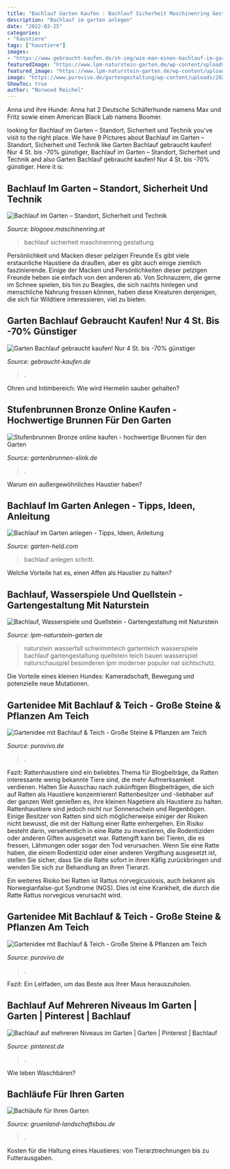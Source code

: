 ```yaml
---
title: "Bachlauf Garten Kaufen : Bachlauf Sicherheit Maschinenring Gestaltung"
description: "Bachlauf im garten anlegen"
date: "2022-03-25"
categories:
- "haustiere"
tags: ["haustiere"]
images:
- "https://www.gebraucht-kaufen.de/sh-img/wie-man-einen-bachlauf-im-garten-anlegt_garten%2Bbachlauf.jpg"
featuredImage: "https://www.lpm-naturstein-garten.de/wp-content/uploads/2016/05/bachlauf-wasserspiele-quellstein-wasser-im-garten-18.jpg"
featured_image: "https://www.lpm-naturstein-garten.de/wp-content/uploads/2016/05/bachlauf-wasserspiele-quellstein-wasser-im-garten-18.jpg"
image: "https://www.purovivo.de/gartengestaltung/wp-content/uploads/2020/06/Garten-mit-Bachlauf-und-Teich-1100x628.jpg"
ShowToc: true
author: "Norwood Reichel"
---
```



Anna und ihre Hunde: Anna hat 2 Deutsche Schäferhunde namens Max und Fritz sowie einen American Black Lab namens Boomer.

	

		
looking for Bachlauf im Garten – Standort, Sicherheit und Technik you've visit to the right place. We have 9 Pictures about Bachlauf im Garten – Standort, Sicherheit und Technik like Garten Bachlauf gebraucht kaufen! Nur 4 St. bis -70% günstiger, Bachlauf im Garten – Standort, Sicherheit und Technik and also Garten Bachlauf gebraucht kaufen! Nur 4 St. bis -70% günstiger. Here it is:
		
    
## Bachlauf Im Garten – Standort, Sicherheit Und Technik

<img loading=lazy src="https://blogooe.maschinenring.at/wp-content/uploads/2021/05/bachlauf_im_garten_maschinenring_oberoesterreich_gartengestaltung_blog.jpg" onerror="this.onerror=null;this.src='https://tse2.mm.bing.net/th?id=OIP.enhDBa6FK1r_7bIlyKu35AHaGN&amp;pid=15.1';" alt="Bachlauf im Garten – Standort, Sicherheit und Technik">

_Source: blogooe.maschinenring.at_

>bachlauf sicherheit maschinenring gestaltung. 

	

Persönlichkeit und Macken dieser pelzigen Freunde
Es gibt viele erstaunliche Haustiere da draußen, aber es gibt auch einige ziemlich faszinierende. Einige der Macken und Persönlichkeiten dieser pelzigen Freunde heben sie einfach von den anderen ab. Von Schnauzern, die gerne im Schnee spielen, bis hin zu Beagles, die sich nachts hinlegen und menschliche Nahrung fressen können, haben diese Kreaturen denjenigen, die sich für Wildtiere interessieren, viel zu bieten.

    
## Garten Bachlauf Gebraucht Kaufen! Nur 4 St. Bis -70% Günstiger

<img loading=lazy src="https://www.gebraucht-kaufen.de/sh-img/wie-man-einen-bachlauf-im-garten-anlegt_garten%2Bbachlauf.jpg" onerror="this.onerror=null;this.src='https://tse2.mm.bing.net/th?id=OIP.Oq9QwwjxYdAbDLLdzSt13QHaE9&amp;pid=15.1';" alt="Garten Bachlauf gebraucht kaufen! Nur 4 St. bis -70% günstiger">

_Source: gebraucht-kaufen.de_

>. 

	

Ohren und Intimbereich: Wie wird Hermelin sauber gehalten?

    
## Stufenbrunnen Bronze Online Kaufen - Hochwertige Brunnen Für Den Garten

<img loading=lazy src="http://www.gartenbrunnen-slink.de/WebRoot/Store3/Shops/63779050/5B46/1754/BE2F/D0CB/5AC0/0A0C/6D09/7A40/8175-0_Gartenbrunnen_Bronzebrunnen_Antik_Springbrunnen_Bronze_Klassisch_1.jpg" onerror="this.onerror=null;this.src='https://tse3.mm.bing.net/th?id=OIP.2UGAXo07XezKXBgoAtYVnwHaJ0&amp;pid=15.1';" alt="Stufenbrunnen Bronze online kaufen - hochwertige Brunnen für den Garten">

_Source: gartenbrunnen-slink.de_

>. 

	

Warum ein außergewöhnliches Haustier haben?

    
## Bachlauf Im Garten Anlegen - Tipps, Ideen, Anleitung

<img loading=lazy src="https://www.garten-held.com/wp-content/uploads/2019/08/DIY-Bachlaufbau.jpg" onerror="this.onerror=null;this.src='https://tse3.mm.bing.net/th?id=OIP.4z-f0aIZONE50Kq7rxFVPQAAAA&amp;pid=15.1';" alt="Bachlauf im Garten anlegen - Tipps, Ideen, Anleitung">

_Source: garten-held.com_

>bachlauf anlegen schritt. 

	

Welche Vorteile hat es, einen Affen als Haustier zu halten?

    
## Bachlauf, Wasserspiele Und Quellstein - Gartengestaltung Mit Naturstein

<img loading=lazy src="https://www.lpm-naturstein-garten.de/wp-content/uploads/2016/05/bachlauf-wasserspiele-quellstein-wasser-im-garten-18.jpg" onerror="this.onerror=null;this.src='https://tse1.mm.bing.net/th?id=OIP.0jXpZDpOo3dpom_KAuka0gHaFB&amp;pid=15.1';" alt="Bachlauf, Wasserspiele und Quellstein - Gartengestaltung mit Naturstein">

_Source: lpm-naturstein-garten.de_

>naturstein wasserfall schwimmteich gartenteich wasserspiele bachlauf gartengestaltung quellstein teich bauen wasserspiel naturschauspiel besonderen lpm moderner populer nat sichtschutz. 

	

Die Vorteile eines kleinen Hundes: Kameradschaft, Bewegung und potenzielle neue Mutationen.

    
## Gartenidee Mit Bachlauf &amp; Teich - Große Steine &amp; Pflanzen Am Teich

<img loading=lazy src="https://www.purovivo.de/gartengestaltung/wp-content/uploads/2020/06/Garten-mit-Bachlauf-und-Teich-1100x628.jpg" onerror="this.onerror=null;this.src='https://tse4.mm.bing.net/th?id=OIP.5VOD0fkZUXRrxiTONxmcqAHaEO&amp;pid=15.1';" alt="Gartenidee mit Bachlauf &amp; Teich - Große Steine &amp; Pflanzen am Teich">

_Source: purovivo.de_

>. 

	

Fazit: Rattenhaustiere sind ein beliebtes Thema für Blogbeiträge, da Ratten interessante wenig bekannte Tiere sind, die mehr Aufmerksamkeit verdienen. Halten Sie Ausschau nach zukünftigen Blogbeiträgen, die sich auf Ratten als Haustiere konzentrieren!
Rattenbesitzer und -liebhaber auf der ganzen Welt genießen es, ihre kleinen Nagetiere als Haustiere zu halten. Rattenhaustiere sind jedoch nicht nur Sonnenschein und Regenbögen. Einige Besitzer von Ratten sind sich möglicherweise einiger der Risiken nicht bewusst, die mit der Haltung einer Ratte einhergehen.
Ein Risiko besteht darin, versehentlich in eine Ratte zu investieren, die Rodentiziden oder anderen Giften ausgesetzt war. Rattengift kann bei Tieren, die es fressen, Lähmungen oder sogar den Tod verursachen. Wenn Sie eine Ratte haben, die einem Rodentizid oder einer anderen Vergiftung ausgesetzt ist, stellen Sie sicher, dass Sie die Ratte sofort in ihren Käfig zurückbringen und wenden Sie sich zur Behandlung an Ihren Tierarzt.

Ein weiteres Risiko bei Ratten ist Rattus norvegicusiosis, auch bekannt als Norwegianfalse-gut Syndrome (NGS). Dies ist eine Krankheit, die durch die Ratte Rattus norvegicus verursacht wird.

    
## Gartenidee Mit Bachlauf &amp; Teich - Große Steine &amp; Pflanzen Am Teich

<img loading=lazy src="https://www.purovivo.de/gartengestaltung/wp-content/uploads/2020/06/Garten-mit-Bachlauf-und-Teich.jpg" onerror="this.onerror=null;this.src='https://tse1.mm.bing.net/th?id=OIP.AnKLUSTmbgM90h6G-RHwjQHaE8&amp;pid=15.1';" alt="Gartenidee mit Bachlauf &amp; Teich - Große Steine &amp; Pflanzen am Teich">

_Source: purovivo.de_

>. 

	

Fazit: Ein Leitfaden, um das Beste aus Ihrer Maus herauszuholen.

    
## Bachlauf Auf Mehreren Niveaus Im Garten | Garten | Pinterest | Bachlauf

<img loading=lazy src="https://s-media-cache-ak0.pinimg.com/originals/49/bf/a0/49bfa0863aa87ca9aa710fa4a7fffb2e.jpg" onerror="this.onerror=null;this.src='https://tse4.mm.bing.net/th?id=OIP.F4gZNA4X_Ww4Nwuo6IYQZgHaFh&amp;pid=15.1';" alt="Bachlauf auf mehreren Niveaus im Garten | Garten | Pinterest | Bachlauf">

_Source: pinterest.de_

>. 

	

Wie leben Waschbären?

    
## Bachläufe Für Ihren Garten

<img loading=lazy src="http://gruenland-landschaftsbau.de/bilder/wasser/bach-1.jpg" onerror="this.onerror=null;this.src='https://tse4.mm.bing.net/th?id=OIP.f0h1A4EL5PCMWu6--p7CKQHaHW&amp;pid=15.1';" alt="Bachläufe für Ihren Garten">

_Source: gruenland-landschaftsbau.de_

>. 

	

Kosten für die Haltung eines Haustieres: von Tierarztrechnungen bis zu Futterausgaben.

